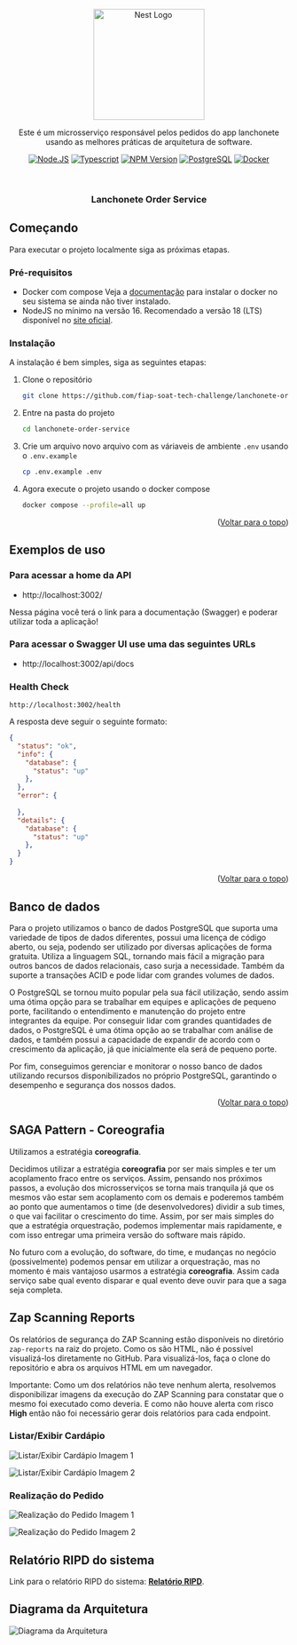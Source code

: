 <p align="center">
  <a href="http://nestjs.com/" target="blank"><img src="https://nestjs.com/img/logo-small.svg" width="200" alt="Nest Logo" /></a>
</p>

<p align="center">Este é um microsserviço responsável pelos pedidos do app lanchonete usando as melhores práticas de arquitetura de software.</p>
  <p align="center">
    <a href="https://nodejs.org/en" target="_blank"><img src="https://img.shields.io/badge/node.js-6DA55F?style=for-the-badge&logo=node.js&logoColor=white" alt="Node.JS" /></a>
    <a href="https://www.typescriptlang.org" target="_blank"><img src="https://img.shields.io/badge/typescript-%23007ACC.svg?style=for-the-badge&logo=typescript&logoColor=white" alt="Typescript" /></a>
    <a href="https://www.npmjs.com/~nestjscore" target="_blank"><img src="https://img.shields.io/badge/NPM-%23CB3837.svg?style=for-the-badge&logo=npm&logoColor=white" alt="NPM Version" /></a>
    <a href="https://www.postgresql.org" target="_blank"><img src="https://img.shields.io/badge/postgres-%23316192.svg?style=for-the-badge&logo=postgresql&logoColor=white" alt="PostgreSQL" /></a>
    <a href="https://www.docker.com" target="_blank"><img src="https://img.shields.io/badge/docker-%230db7ed.svg?style=for-the-badge&logo=docker&logoColor=white" alt="Docker" /></a>
  </p>
</p>


<!-- TITULO DO PROJETO -->
<br />
<div align="center">
  <h3 align="center">Lanchonete Order Service</h3>
</div>



<!-- COMECANDO -->
## Começando

Para executar o projeto localmente siga as próximas etapas.

### Pré-requisitos

* Docker com compose
  Veja a [documentação](https://docs.docker.com/engine/install/) para instalar o docker no seu sistema se ainda não tiver instalado.
* NodeJS no mínimo na versão 16. Recomendado a versão 18 (LTS) disponível no [site oficial](https://nodejs.org/en).

### Instalação

A instalação é bem simples, siga as seguintes etapas:

1. Clone o repositório
   ```sh
   git clone https://github.com/fiap-soat-tech-challenge/lanchonete-order-service
   ```
2. Entre na pasta do projeto
   ```sh
   cd lanchonete-order-service
   ```
3. Crie um arquivo novo arquivo com as váriaveis de ambiente `.env` usando o `.env.example`
   ```sh
   cp .env.example .env
   ```
4. Agora execute o projeto usando o docker compose
   ```sh
   docker compose --profile=all up
   ```

<p align="right">(<a href="#readme-top">Voltar para o topo</a>)</p>

<!-- EXEMPLOS DE USO -->
## Exemplos de uso

### Para acessar a home da API
- http://localhost:3002/

Nessa página você terá o link para a documentação (Swagger) e poderar utilizar toda a aplicação!

### Para acessar o Swagger UI use uma das seguintes URLs
- http://localhost:3002/api/docs

### Health Check
    http://localhost:3002/health

A resposta deve seguir o seguinte formato:

```json
{
  "status": "ok",
  "info": {
    "database": {
      "status": "up"
    },
  },
  "error": {
    
  },
  "details": {
    "database": {
      "status": "up"
    },
  }
}
```

<p align="right">(<a href="#readme-top">Voltar para o topo</a>)</p>

## Banco de dados

Para o projeto utilizamos o banco de dados PostgreSQL que suporta uma variedade de tipos de dados diferentes, possui uma licença de código aberto, ou seja, podendo ser utilizado por diversas aplicações de forma gratuita. Utiliza a linguagem SQL, tornando mais fácil a migração para outros bancos de dados relacionais, caso surja a necessidade. Também da suporte a transações ACID e pode lidar com grandes volumes de dados.

O PostgreSQL se tornou muito popular pela sua fácil utilização, sendo assim uma ótima opção para se trabalhar em equipes e aplicações de pequeno porte, facilitando o entendimento e manutenção do projeto entre integrantes da equipe. Por conseguir lidar com grandes quantidades de dados, o PostgreSQL ė uma ótima opção ao se trabalhar com análise de dados, e também possui a capacidade de expandir de acordo com o crescimento da aplicação, já que inicialmente ela será de pequeno porte.

Por fim, conseguimos gerenciar e monitorar o nosso banco de dados utilizando recursos disponibilizados no próprio PostgreSQL, garantindo o desempenho e segurança dos nossos dados.

<p align="right">(<a href="#readme-top">Voltar para o topo</a>)</p>

## SAGA Pattern - Coreografia

Utilizamos a estratégia **coreografia**.

Decidimos utilizar a estratégia **coreografia** por ser mais simples e ter um acoplamento fraco entre os serviços. Assim,
pensando nos próximos passos, a evolução dos microsserviços se torna mais tranquila já que os mesmos vão estar sem
acoplamento com os demais e poderemos também ao ponto que aumentamos o time (de desenvolvedores) dividir a sub times,
o que vai facilitar o crescimento do time. Assim, por ser mais simples do que a estratégia orquestração, podemos
implementar mais rapidamente, e com isso entregar uma primeira versão do software mais rápido.

No futuro com a evolução, do software, do time, e mudanças no negócio (possivelmente) podemos pensar em utilizar a
orquestração, mas no momento é mais vantajoso usarmos a estratégia **coreografia**. Assim cada serviço sabe qual
evento disparar e qual evento deve ouvir para que a saga seja completa.

## Zap Scanning Reports

Os relatórios de segurança do ZAP Scanning estão disponíveis no diretório `zap-reports` na raiz do projeto. Como os 
são HTML, não é possível visualizá-los diretamente no GitHub. Para visualizá-los, faça o clone do repositório e abra 
os arquivos HTML em um navegador.

Importante: Como um dos relatórios não teve nenhum alerta, resolvemos disponibilizar imagens da execução do ZAP Scanning
para constatar que o mesmo foi executado como deveria. E como não houve alerta com risco **High** então não foi 
necessário gerar dois relatórios para cada endpoint.

### Listar/Exibir Cardápio

![Listar/Exibir Cardápio Imagem 1](zap-reports/zap-listar-cardapio-1.png)

![Listar/Exibir Cardápio Imagem 2](zap-reports/zap-listar-cardapio-2.png)

### Realização do Pedido

![Realização do Pedido Imagem 1](zap-reports/zap-realizacao-pedido-1.png)

![Realização do Pedido Imagem 2](zap-reports/zap-realizacao-pedido-2.png)

## Relatório RIPD do sistema

Link para o relatório RIPD do sistema: **[Relatório RIPD](https://docs.google.com/document/d/1hBpNQ4Gs5mKzRf0FAM85vzqWiXM7idFJF5sMvlN9cy0/preview)**.

## Diagrama da Arquitetura

![Diagrama da Arquitetura](https://github.com/fiap-soat-tech-challenge/terraform-lanchonete-app/blob/main/docs/imagens/infra_aws_app.png)